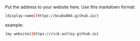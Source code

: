 Put the address to your website here. Use this markdown format:

```bash
[display-name](https://bcaba864.github.io/)
```

example:
```bash
[my website](https://rick-astley.github.io)
```